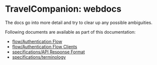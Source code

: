 # TravelCompanion: webdocs

The docs go into more detail and try to clear up any possible ambiguities.

Following documents are available as part of this documentation:

* [flow/Authentication Flow](./flow/auth-flow.md)
* [flow/Authentication Flow Clients](./flow/auth-flow-clients.md)
* [specifications/API Response Format](./specifications/api-response-format.md)
* [specifications/terminology](./specifications/terminology.md)

